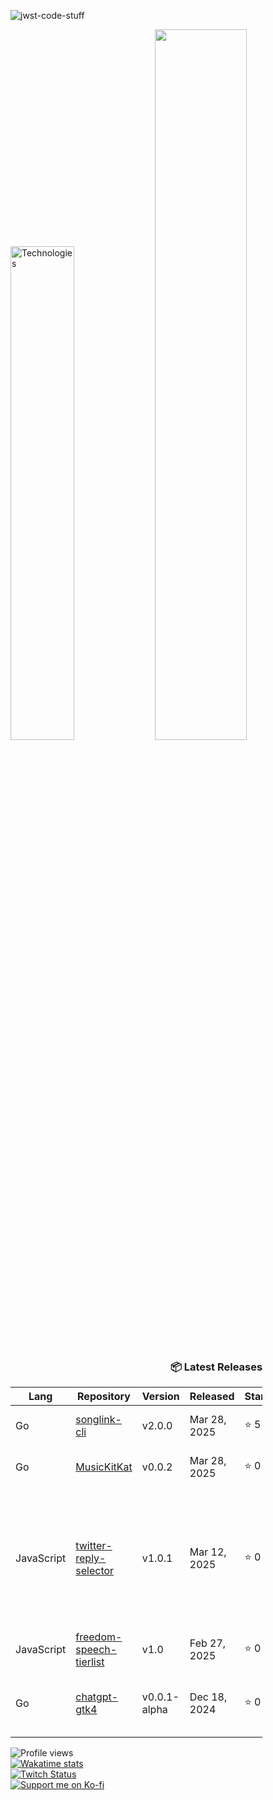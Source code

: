 ![jwst-code-stuff](https://github.com/user-attachments/assets/ef4f7cfb-1a30-4023-ba9b-b922d4fe6b24)

<p align="left">
  <img width="45%" src="https://github-readme-stats.vercel.app/api/top-langs/?username=marcusziade&theme=transparent&hide_border=true&layout=compact&langs_count=10&locale=en&custom_title=Technologies&hide=css,scss,html,HTTP,Pug,Ruby,Javascript,Kotlin,Dockerfile,Shell,PowerShell" alt="Technologies" />
  <img width="54%" src="https://github-readme-stats.vercel.app/api?username=marcusziade&hide_border=true&custom_title=Open%20Source&theme=transparent" />
</p>





















<!-- Recent Releases -->
<div style="width: 80%; text-align: right;">
<h3>📦 Latest Releases</h3>
<table style="margin-left: auto;">
<thead>
<tr>
<th>Lang</th>
<th>Repository</th>
<th>Version</th>
<th>Released</th>
<th>Stars</th>
<th>Description</th>
</tr>
</thead>
<tbody>
<tr>
      <td>Go</td>
      <td><a href="https://github.com/marcusziade/songlink-cli/releases/tag/v2.0.0">songlink-cli</a></td>
      <td>v2.0.0</td>
      <td>Mar 28, 2025</td>
      <td>⭐ 5</td>
      <td>A Song.Link CLI app written in Go</td>
    </tr>
<tr>
      <td>Go</td>
      <td><a href="https://github.com/marcusziade/MusicKitKat/releases/tag/v0.0.2">MusicKitKat</a></td>
      <td>v0.0.2</td>
      <td>Mar 28, 2025</td>
      <td>⭐ 0</td>
      <td>Go SDK for Apple Music (WIP)</td>
    </tr>
<tr>
      <td>JavaScript</td>
      <td><a href="https://github.com/marcusziade/twitter-reply-selector/releases/tag/v1.0.1">twitter-reply-selector</a></td>
      <td>v1.0.1</td>
      <td>Mar 12, 2025</td>
      <td>⭐ 0</td>
      <td>A browser extension that automatically sets reply visibility to "Verified accounts" when composing tweets</td>
    </tr>
<tr>
      <td>JavaScript</td>
      <td><a href="https://github.com/marcusziade/freedom-speech-tierlist/releases/tag/v1.0">freedom-speech-tierlist</a></td>
      <td>v1.0</td>
      <td>Feb 27, 2025</td>
      <td>⭐ 0</td>
      <td></td>
    </tr>
<tr>
      <td>Go</td>
      <td><a href="https://github.com/marcusziade/chatgpt-gtk4/releases/tag/v0.0.1-alpha">chatgpt-gtk4</a></td>
      <td>v0.0.1-alpha</td>
      <td>Dec 18, 2024</td>
      <td>⭐ 0</td>
      <td>Native GTK4 ChatGPT client using the official Go SDK</td>
    </tr>
</tbody>
</table>
</div>
<!-- End Recent Releases -->






















</div>


<div style="display: flex; justify-content: space-between; align-items: flex-start;">
  <div style="width: 35%;">
    <img src="https://komarev.com/ghpvc/?username=marcusziade&label=Profile%20views&color=0e75b6&style=flat" alt="Profile views" /><br>
    <a href="https://wakatime.com/@52d828f5-807b-496a-bfc0-5dbef43c05e5"><img src="https://wakatime.com/badge/user/52d828f5-807b-496a-bfc0-5dbef43c05e5.svg" alt="Wakatime stats" /></a><br>
    <a href="https://www.twitch.tv/guitaripod"><img src="https://img.shields.io/twitch/status/guitaripod?logo=twitchsx&style=for-the-badge&color=0891b2&labelColor=7F00FF&label=TWITCH+STATUS" alt="Twitch Status" /></a><br>
    <a href="https://ko-fi.com/A0A6EOA7C"><img src="https://ko-fi.com/img/githubbutton_sm.svg" alt="Support me on Ko-fi" /></a><br>
  </div>

  
